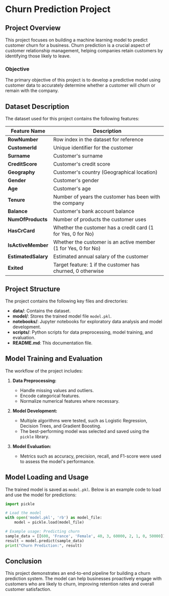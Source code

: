 # Churn Prediction Project

## Project Overview
This project focuses on building a machine learning model to predict customer churn for a business. Churn prediction is a crucial aspect of customer relationship management, helping companies retain customers by identifying those likely to leave.

### Objective
The primary objective of this project is to develop a predictive model using customer data to accurately determine whether a customer will churn or remain with the company.

## Dataset Description
The dataset used for this project contains the following features:

| Feature Name        | Description |
|---------------------|-------------|
| **RowNumber**       | Row index in the dataset for reference |
| **CustomerId**      | Unique identifier for the customer |
| **Surname**         | Customer's surname |
| **CreditScore**     | Customer's credit score |
| **Geography**       | Customer's country (Geographical location) |
| **Gender**          | Customer's gender |
| **Age**             | Customer's age |
| **Tenure**          | Number of years the customer has been with the company |
| **Balance**         | Customer's bank account balance |
| **NumOfProducts**   | Number of products the customer uses |
| **HasCrCard**       | Whether the customer has a credit card (1 for Yes, 0 for No) |
| **IsActiveMember**  | Whether the customer is an active member (1 for Yes, 0 for No) |
| **EstimatedSalary** | Estimated annual salary of the customer |
| **Exited**          | Target feature: 1 if the customer has churned, 0 otherwise |

## Project Structure
The project contains the following key files and directories:

- **data/**: Contains the dataset.
- **model/**: Stores the trained model file `model.pkl`.
- **notebooks/**: Jupyter notebooks for exploratory data analysis and model development.
- **scripts/**: Python scripts for data preprocessing, model training, and evaluation.
- **README.md**: This documentation file.

## Model Training and Evaluation
The workflow of the project includes:

1. **Data Preprocessing:**
   - Handle missing values and outliers.
   - Encode categorical features.
   - Normalize numerical features where necessary.

2. **Model Development:**
   - Multiple algorithms were tested, such as Logistic Regression, Decision Trees, and Gradient Boosting.
   - The best-performing model was selected and saved using the `pickle` library.

3. **Model Evaluation:**
   - Metrics such as accuracy, precision, recall, and F1-score were used to assess the model's performance.


## Model Loading and Usage
The trained model is saved as `model.pkl`. Below is an example code to load and use the model for predictions:

```python
import pickle

# Load the model
with open('model.pkl', 'rb') as model_file:
    model = pickle.load(model_file)

# Example usage: Predicting churn
sample_data = [[600, 'France', 'Female', 40, 3, 60000, 2, 1, 0, 50000]]
result = model.predict(sample_data)
print("Churn Prediction:", result)
```

## Conclusion
This project demonstrates an end-to-end pipeline for building a churn prediction system. The model can help businesses proactively engage with customers who are likely to churn, improving retention rates and overall customer satisfaction.


